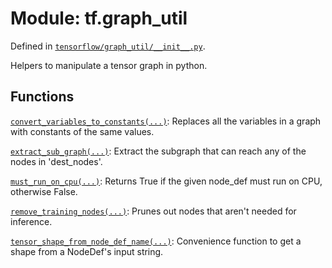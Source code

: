 <div itemscope itemtype="http://developers.google.com/ReferenceObject">
<meta itemprop="name" content="tf.graph_util" />
</div>

# Module: tf.graph_util



Defined in [`tensorflow/graph_util/__init__.py`](https://www.tensorflow.org/code/tensorflow/graph_util/__init__.py).

Helpers to manipulate a tensor graph in python.

## Functions

[`convert_variables_to_constants(...)`](../tf/graph_util/convert_variables_to_constants.md): Replaces all the variables in a graph with constants of the same values.

[`extract_sub_graph(...)`](../tf/graph_util/extract_sub_graph.md): Extract the subgraph that can reach any of the nodes in 'dest_nodes'.

[`must_run_on_cpu(...)`](../tf/graph_util/must_run_on_cpu.md): Returns True if the given node_def must run on CPU, otherwise False.

[`remove_training_nodes(...)`](../tf/graph_util/remove_training_nodes.md): Prunes out nodes that aren't needed for inference.

[`tensor_shape_from_node_def_name(...)`](../tf/graph_util/tensor_shape_from_node_def_name.md): Convenience function to get a shape from a NodeDef's input string.

